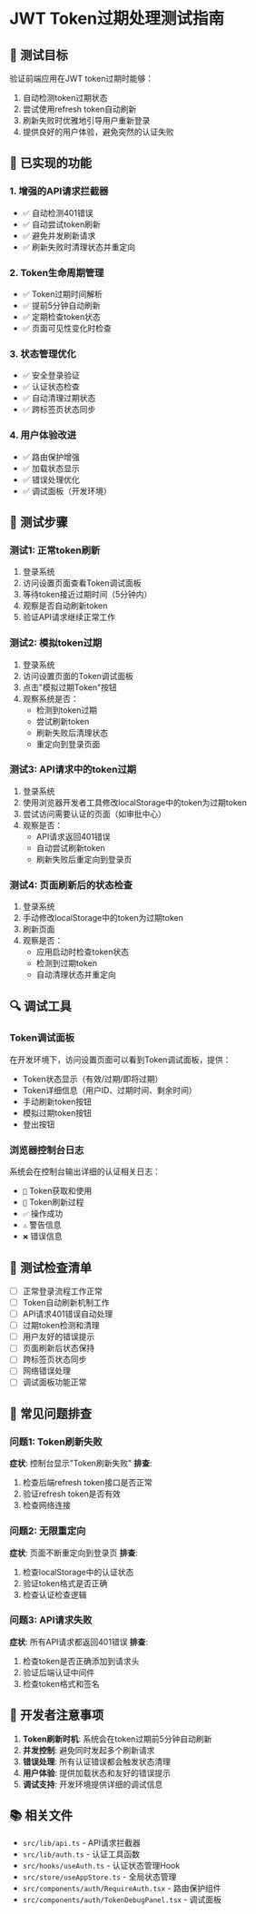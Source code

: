 # JWT Token过期处理测试指南

## 🎯 测试目标

验证前端应用在JWT token过期时能够：
1. 自动检测token过期状态
2. 尝试使用refresh token自动刷新
3. 刷新失败时优雅地引导用户重新登录
4. 提供良好的用户体验，避免突然的认证失败

## 🔧 已实现的功能

### 1. 增强的API请求拦截器
- ✅ 自动检测401错误
- ✅ 自动尝试token刷新
- ✅ 避免并发刷新请求
- ✅ 刷新失败时清理状态并重定向

### 2. Token生命周期管理
- ✅ Token过期时间解析
- ✅ 提前5分钟自动刷新
- ✅ 定期检查token状态
- ✅ 页面可见性变化时检查

### 3. 状态管理优化
- ✅ 安全登录验证
- ✅ 认证状态检查
- ✅ 自动清理过期状态
- ✅ 跨标签页状态同步

### 4. 用户体验改进
- ✅ 路由保护增强
- ✅ 加载状态显示
- ✅ 错误处理优化
- ✅ 调试面板（开发环境）

## 🧪 测试步骤

### 测试1: 正常token刷新
1. 登录系统
2. 访问设置页面查看Token调试面板
3. 等待token接近过期时间（5分钟内）
4. 观察是否自动刷新token
5. 验证API请求继续正常工作

### 测试2: 模拟token过期
1. 登录系统
2. 访问设置页面的Token调试面板
3. 点击"模拟过期Token"按钮
4. 观察系统是否：
   - 检测到token过期
   - 尝试刷新token
   - 刷新失败后清理状态
   - 重定向到登录页面

### 测试3: API请求中的token过期
1. 登录系统
2. 使用浏览器开发者工具修改localStorage中的token为过期token
3. 尝试访问需要认证的页面（如审批中心）
4. 观察是否：
   - API请求返回401错误
   - 自动尝试刷新token
   - 刷新失败后重定向到登录页

### 测试4: 页面刷新后的状态检查
1. 登录系统
2. 手动修改localStorage中的token为过期token
3. 刷新页面
4. 观察是否：
   - 应用启动时检查token状态
   - 检测到过期token
   - 自动清理状态并重定向

## 🔍 调试工具

### Token调试面板
在开发环境下，访问设置页面可以看到Token调试面板，提供：
- Token状态显示（有效/过期/即将过期）
- Token详细信息（用户ID、过期时间、剩余时间）
- 手动刷新token按钮
- 模拟过期token按钮
- 登出按钮

### 浏览器控制台日志
系统会在控制台输出详细的认证相关日志：
- `🔐` Token获取和使用
- `🔄` Token刷新过程
- `✅` 操作成功
- `⚠️` 警告信息
- `❌` 错误信息

## 📝 测试检查清单

- [ ] 正常登录流程工作正常
- [ ] Token自动刷新机制工作
- [ ] API请求401错误自动处理
- [ ] 过期token检测和清理
- [ ] 用户友好的错误提示
- [ ] 页面刷新后状态保持
- [ ] 跨标签页状态同步
- [ ] 网络错误处理
- [ ] 调试面板功能正常

## 🚨 常见问题排查

### 问题1: Token刷新失败
**症状**: 控制台显示"Token刷新失败"
**排查**:
1. 检查后端refresh token接口是否正常
2. 验证refresh token是否有效
3. 检查网络连接

### 问题2: 无限重定向
**症状**: 页面不断重定向到登录页
**排查**:
1. 检查localStorage中的认证状态
2. 验证token格式是否正确
3. 检查认证检查逻辑

### 问题3: API请求失败
**症状**: 所有API请求都返回401错误
**排查**:
1. 检查token是否正确添加到请求头
2. 验证后端认证中间件
3. 检查token格式和签名

## 🔧 开发者注意事项

1. **Token刷新时机**: 系统会在token过期前5分钟自动刷新
2. **并发控制**: 避免同时发起多个刷新请求
3. **错误处理**: 所有认证错误都会触发状态清理
4. **用户体验**: 提供加载状态和友好的错误提示
5. **调试支持**: 开发环境提供详细的调试信息

## 📚 相关文件

- `src/lib/api.ts` - API请求拦截器
- `src/lib/auth.ts` - 认证工具函数
- `src/hooks/useAuth.ts` - 认证状态管理Hook
- `src/store/useAppStore.ts` - 全局状态管理
- `src/components/auth/RequireAuth.tsx` - 路由保护组件
- `src/components/auth/TokenDebugPanel.tsx` - 调试面板
